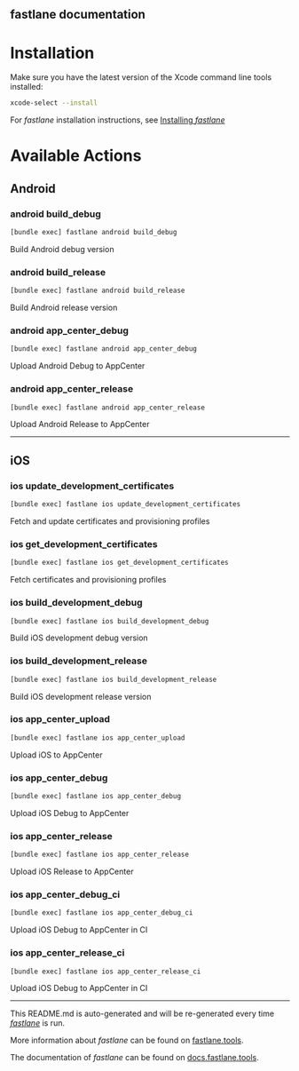 ## fastlane documentation

# Installation

Make sure you have the latest version of the Xcode command line tools installed:

```sh
xcode-select --install
```

For _fastlane_ installation instructions, see [Installing _fastlane_](https://docs.fastlane.tools/#installing-fastlane)

# Available Actions

## Android

### android build_debug

```sh
[bundle exec] fastlane android build_debug
```

Build Android debug version

### android build_release

```sh
[bundle exec] fastlane android build_release
```

Build Android release version

### android app_center_debug

```sh
[bundle exec] fastlane android app_center_debug
```

Upload Android Debug to AppCenter

### android app_center_release

```sh
[bundle exec] fastlane android app_center_release
```

Upload Android Release to AppCenter

---

## iOS

### ios update_development_certificates

```sh
[bundle exec] fastlane ios update_development_certificates
```

Fetch and update certificates and provisioning profiles

### ios get_development_certificates

```sh
[bundle exec] fastlane ios get_development_certificates
```

Fetch certificates and provisioning profiles

### ios build_development_debug

```sh
[bundle exec] fastlane ios build_development_debug
```

Build iOS development debug version

### ios build_development_release

```sh
[bundle exec] fastlane ios build_development_release
```

Build iOS development release version

### ios app_center_upload

```sh
[bundle exec] fastlane ios app_center_upload
```

Upload iOS to AppCenter

### ios app_center_debug

```sh
[bundle exec] fastlane ios app_center_debug
```

Upload iOS Debug to AppCenter

### ios app_center_release

```sh
[bundle exec] fastlane ios app_center_release
```

Upload iOS Release to AppCenter

### ios app_center_debug_ci

```sh
[bundle exec] fastlane ios app_center_debug_ci
```

Upload iOS Debug to AppCenter in CI

### ios app_center_release_ci

```sh
[bundle exec] fastlane ios app_center_release_ci
```

Upload iOS Debug to AppCenter in CI

---

This README.md is auto-generated and will be re-generated every time [_fastlane_](https://fastlane.tools) is run.

More information about _fastlane_ can be found on [fastlane.tools](https://fastlane.tools).

The documentation of _fastlane_ can be found on [docs.fastlane.tools](https://docs.fastlane.tools).
